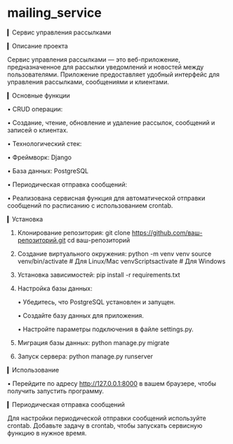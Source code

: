 # mailing_service
▎Сервис управления рассылками

▎Описание проекта

Сервис управления рассылками — это веб-приложение, предназначенное для рассылки уведомлений и новостей между пользователями. Приложение предоставляет удобный интерфейс для управления рассылками, сообщениями и клиентами.

▎Основные функции

• CRUD операции:

  • Создание, чтение, обновление и удаление рассылок, сообщений и записей о клиентах.

  
• Технологический стек:

  • Фреймворк: Django

  • База данных: PostgreSQL

• Периодическая отправка сообщений:

  • Реализована сервисная функция для автоматической отправки сообщений по расписанию с использованием crontab.

▎Установка

1. Клонирование репозитория:
      git clone https://github.com/ваш-репозиторий.git
   cd ваш-репозиторий
   

2. Создание виртуального окружения:
      python -m venv venv
   source venv/bin/activate  # Для Linux/Mac
   venvScriptsactivate  # Для Windows
   

3. Установка зависимостей:
      pip install -r requirements.txt
   

4. Настройка базы данных:

   • Убедитесь, что PostgreSQL установлен и запущен.

   • Создайте базу данных для приложения.

   • Настройте параметры подключения в файле settings.py.

5. Миграция базы данных:
      python manage.py migrate
   

6. Запуск сервера:
      python manage.py runserver
   

▎Использование

• Перейдите по адресу http://127.0.0.1:8000 в вашем браузере, чтобы получить запустить программу.

▎Периодическая отправка сообщений

Для настройки периодической отправки сообщений используйте crontab. Добавьте задачу в crontab, чтобы запускать сервисную функцию в нужное время.
